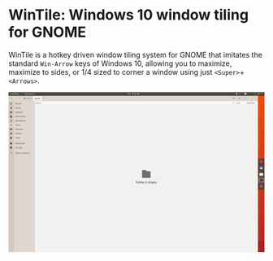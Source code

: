 WinTile: Windows 10 window tiling for GNOME
===========================================
WinTile is a hotkey driven window tiling system for GNOME that imitates the standard `Win-Arrow` keys of Windows 10, allowing you to maximize, maximize to sides, or 1/4 sized to corner a window using just `<Super>`+`<Arrows>`.

<img src='demo.gif'>
